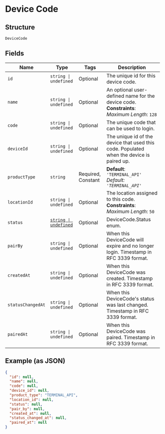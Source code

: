 
# Device Code

## Structure

`DeviceCode`

## Fields

| Name | Type | Tags | Description |
|  --- | --- | --- | --- |
| `id` | `string \| undefined` | Optional | The unique id for this device code. |
| `name` | `string \| undefined` | Optional | An optional user-defined name for the device code.<br>**Constraints**: *Maximum Length*: `128` |
| `code` | `string \| undefined` | Optional | The unique code that can be used to login. |
| `deviceId` | `string \| undefined` | Optional | The unique id of the device that used this code. Populated when the device is paired up. |
| `productType` | `string` | Required, Constant | **Default**: `'TERMINAL_API'`<br>*Default: `'TERMINAL_API'`* |
| `locationId` | `string \| undefined` | Optional | The location assigned to this code.<br>**Constraints**: *Maximum Length*: `50` |
| `status` | [`string \| undefined`](/doc/models/device-code-status.md) | Optional | DeviceCode.Status enum. |
| `pairBy` | `string \| undefined` | Optional | When this DeviceCode will expire and no longer login. Timestamp in RFC 3339 format. |
| `createdAt` | `string \| undefined` | Optional | When this DeviceCode was created. Timestamp in RFC 3339 format. |
| `statusChangedAt` | `string \| undefined` | Optional | When this DeviceCode's status was last changed. Timestamp in RFC 3339 format. |
| `pairedAt` | `string \| undefined` | Optional | When this DeviceCode was paired. Timestamp in RFC 3339 format. |

## Example (as JSON)

```json
{
  "id": null,
  "name": null,
  "code": null,
  "device_id": null,
  "product_type": "TERMINAL_API",
  "location_id": null,
  "status": null,
  "pair_by": null,
  "created_at": null,
  "status_changed_at": null,
  "paired_at": null
}
```


